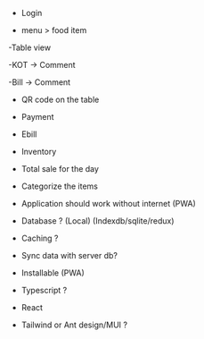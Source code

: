 - Login

- menu > food item

-Table view

-KOT -> Comment

-Bill -> Comment

- QR code on the table

- Payment

 - Ebill

  - Inventory

  - Total sale for the day

  - Categorize the items


  <!-- // Non Functional -->

  - Application should work without internet (PWA)

  - Database ? (Local) (Indexdb/sqlite/redux)

  - Caching ?

  - Sync data with server db?

  - Installable (PWA)





  <!-- Tech Stack -->

  - Typescript ?

  - React

  - Tailwind or Ant design/MUI ? 